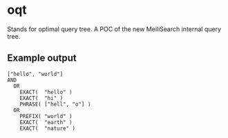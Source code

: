 # oqt
Stands for optimal query tree. A POC of the new MeiliSearch internal query tree.

## Example output

```
["hello", "world"]
AND
  OR
    EXACT(  "hello" )
    EXACT(  "hi" )
    PHRASE( ["hell", "o"] )
  OR
    PREFIX( "world" )
    EXACT(  "earth" )
    EXACT(  "nature" )
```
